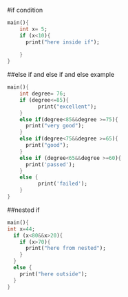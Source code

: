 #if condition

```dart
main(){
    int x= 5;
    if (x<10){  
      print("here inside if");
    
    }
}
```
     
##else if   and else if  and else example
    
```dart
main(){
    int degree= 76;
    if (degree<=85){  
          print("excellent");
    }
    else if(degree<85&&degree >=75){
      print("very good");
    }
    else if(degree<75&&degree >=65){
      print("good");
    }
    else if (degree<65&&degree >=60){
      print('passed');
    }
    else {
          print('failed');
    }
}
```

##nested if
```dart
main(){
int x=44;
  if (x<80&&x>20){
    if (x>70){
      print("here from nested");
    }
  }
  else {
    print("here outside");
  }
}
```
